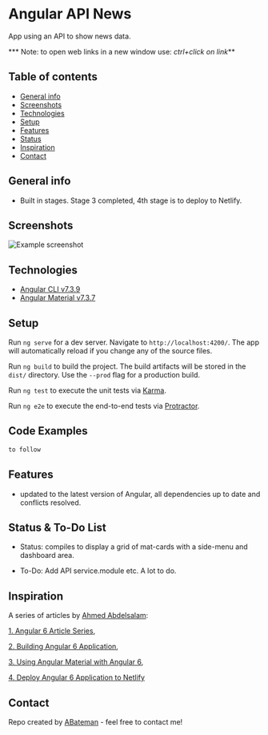 # Angular API News

App using an API to show news data.

*** Note: to open web links in a new window use: _ctrl+click on link_**

## Table of contents

* [General info](#general-info)
* [Screenshots](#screenshots)
* [Technologies](#technologies)
* [Setup](#setup)
* [Features](#features)
* [Status](#status)
* [Inspiration](#inspiration)
* [Contact](#contact)

## General info

* Built in stages. Stage 3 completed, 4th stage is to deploy to Netlify.

## Screenshots

![Example screenshot](./img/.png)

## Technologies

* [Angular CLI v7.3.9](https://github.com/angular/angular-cli)
* [Angular Material v7.3.7](https://material.angular.io/)

## Setup

Run `ng serve` for a dev server. Navigate to `http://localhost:4200/`. The app will automatically reload if you change any of the source files.

Run `ng build` to build the project. The build artifacts will be stored in the `dist/` directory. Use the `--prod` flag for a production build.

Run `ng test` to execute the unit tests via [Karma](https://karma-runner.github.io).

Run `ng e2e` to execute the end-to-end tests via [Protractor](http://www.protractortest.org/).

## Code Examples

```typescript
to follow
```

## Features

* updated to the latest version of Angular, all dependencies up to date and conflicts resolved.

## Status & To-Do List

* Status: compiles to display a grid of mat-cards with a side-menu and dashboard area.

* To-Do: Add API service.module etc. A lot to do.

## Inspiration

A series of articles by [Ahmed Abdelsalam](https://medium.com/@geeksamu):

[1. Angular 6 Article Series](https://medium.com/@geeksamu/angular-6-article-series-8add9a89e91f),

[2. Building Angular 6 Application](https://medium.com/@geeksamu/building-angular-6-application-4bd7b19a66ab),

[3. Using Angular Material with Angular 6](https://medium.com/@geeksamu/using-angular-material-with-angular-6-862a1c3d04b),

[4. Deploy Angular 6 Application to Netlify](https://medium.com/@geeksamu/deploy-angular-6-application-to-netlify-60b39b9df61c)

## Contact

Repo created by [ABateman](https://www.andrewbateman.org) - feel free to contact me!
